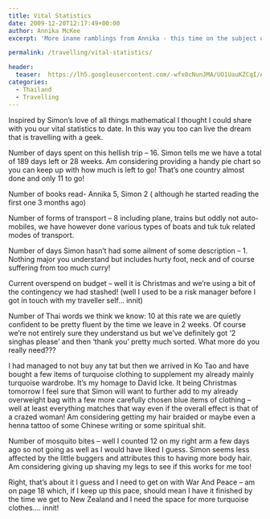 ```yaml
---
title: Vital Statistics
date: 2009-12-20T12:17:49+00:00
author: Annika McKee
excerpt: 'More inane ramblings from Annika - this time on the subject of statistics.'

permalink: /travelling/vital-statistics/

header:
  teaser:  https://lh5.googleusercontent.com/-wfx0cNunJMA/UO1UauKZCqI/AAAAAAAAADQ/QnyiT0faeAo/s640/DSC_0226.JPG
categories:
  - Thailand
  - Travelling
---
```

Inspired by Simon&#8217;s love of all things mathematical I thought I could share with you our vital statistics to date. In this way you too can live the dream that is travelling with a geek.

Number of days spent on this hellish trip &#8211; 16. Simon tells me we have a total of 189 days left or 28 weeks. Am considering providing a handy pie chart so you can keep up with how much is left to go! That&#8217;s one country almost done and only 11 to go!

Number of books read- Annika 5, Simon 2 ( although he started reading the first one 3 months ago)

Number of forms of transport &#8211; 8 including plane, trains but oddly not auto-mobiles, we have however done various types of boats and tuk tuk related modes of transport.

Number of days Simon hasn&#8217;t had some ailment of some description &#8211; 1. Nothing major you understand but includes hurty foot, neck and of course suffering from too much curry!

Current overspend on budget &#8211; well it is Christmas and we&#8217;re using a bit of the contingency we had stashed! (well I used to be a risk manager before I got in touch with my traveller self&#8230; innit)

Number of Thai words we think we know: 10 at this rate we are quietly confident to be pretty fluent by the time we leave in 2 weeks. Of course we&#8217;re not entirely sure they understand us but we&#8217;ve definitely got &#8216;2 singhas please&#8217; and then &#8216;thank you&#8217; pretty much sorted. What more do you really need???

I had managed to not buy any tat but then we arrived in Ko Tao and have bought a few items of turquoise clothing to supplement my already mainly turquoise wardrobe. It&#8217;s my homage to David Icke. It being Christmas tomorrow I feel sure that Simon will want to further add to my already overweight bag with a few more carefully chosen blue items of clothing &#8211; well at least everything matches that way even if the overall effect is that of a crazed woman! Am considering getting my hair braided or maybe even a henna tattoo of some Chinese writing or some spiritual shit.

Number of mosquito bites &#8211; well I counted 12 on my right arm a few days ago so not going as well as I would have liked I guess. Simon seems less affected by the little buggers and attributes this to having more body hair. Am considering giving up shaving my legs to see if this works for me too!

Right, that&#8217;s about it I guess and I need to get on with War And Peace &#8211; am on page 18 which, if I keep up this pace, should mean I have it finished by the time we get to New Zealand and I need the space for more turquoise clothes&#8230;. innit!
